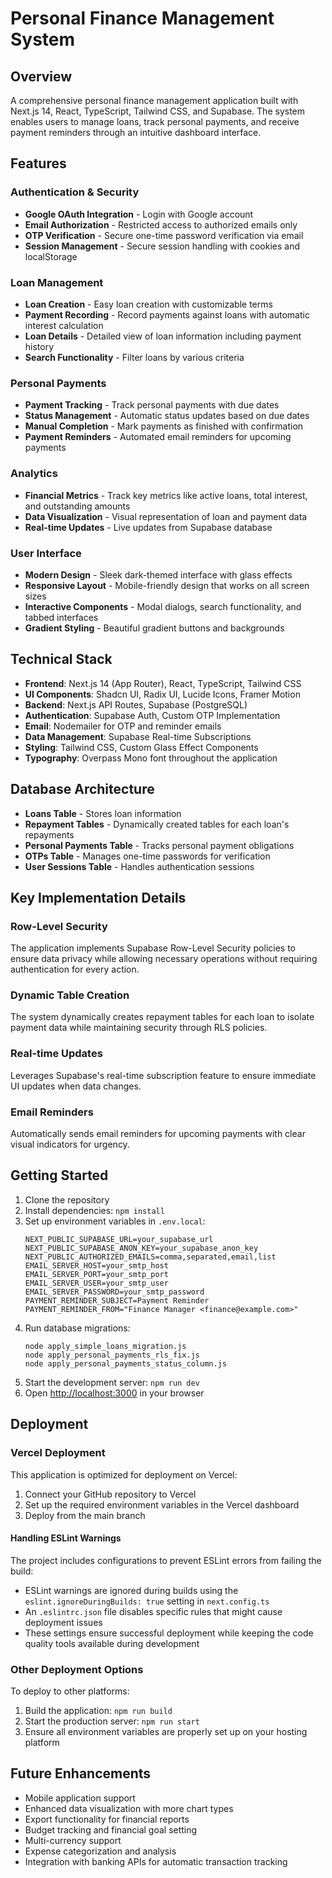 # Personal Finance Management System

## Overview

A comprehensive personal finance management application built with Next.js 14, React, TypeScript, Tailwind CSS, and Supabase. The system enables users to manage loans, track personal payments, and receive payment reminders through an intuitive dashboard interface.

## Features

### Authentication & Security
- **Google OAuth Integration** - Login with Google account
- **Email Authorization** - Restricted access to authorized emails only
- **OTP Verification** - Secure one-time password verification via email
- **Session Management** - Secure session handling with cookies and localStorage

### Loan Management
- **Loan Creation** - Easy loan creation with customizable terms
- **Payment Recording** - Record payments against loans with automatic interest calculation
- **Loan Details** - Detailed view of loan information including payment history
- **Search Functionality** - Filter loans by various criteria

### Personal Payments
- **Payment Tracking** - Track personal payments with due dates
- **Status Management** - Automatic status updates based on due dates
- **Manual Completion** - Mark payments as finished with confirmation
- **Payment Reminders** - Automated email reminders for upcoming payments

### Analytics
- **Financial Metrics** - Track key metrics like active loans, total interest, and outstanding amounts
- **Data Visualization** - Visual representation of loan and payment data
- **Real-time Updates** - Live updates from Supabase database

### User Interface
- **Modern Design** - Sleek dark-themed interface with glass effects
- **Responsive Layout** - Mobile-friendly design that works on all screen sizes
- **Interactive Components** - Modal dialogs, search functionality, and tabbed interfaces
- **Gradient Styling** - Beautiful gradient buttons and backgrounds

## Technical Stack

- **Frontend**: Next.js 14 (App Router), React, TypeScript, Tailwind CSS
- **UI Components**: Shadcn UI, Radix UI, Lucide Icons, Framer Motion
- **Backend**: Next.js API Routes, Supabase (PostgreSQL)
- **Authentication**: Supabase Auth, Custom OTP Implementation
- **Email**: Nodemailer for OTP and reminder emails
- **Data Management**: Supabase Real-time Subscriptions
- **Styling**: Tailwind CSS, Custom Glass Effect Components
- **Typography**: Overpass Mono font throughout the application

## Database Architecture

- **Loans Table** - Stores loan information
- **Repayment Tables** - Dynamically created tables for each loan's repayments
- **Personal Payments Table** - Tracks personal payment obligations
- **OTPs Table** - Manages one-time passwords for verification
- **User Sessions Table** - Handles authentication sessions

## Key Implementation Details

### Row-Level Security
The application implements Supabase Row-Level Security policies to ensure data privacy while allowing necessary operations without requiring authentication for every action.

### Dynamic Table Creation
The system dynamically creates repayment tables for each loan to isolate payment data while maintaining security through RLS policies.

### Real-time Updates
Leverages Supabase's real-time subscription feature to ensure immediate UI updates when data changes.

### Email Reminders
Automatically sends email reminders for upcoming payments with clear visual indicators for urgency.

## Getting Started

1. Clone the repository
2. Install dependencies: `npm install`
3. Set up environment variables in `.env.local`:
   ```
   NEXT_PUBLIC_SUPABASE_URL=your_supabase_url
   NEXT_PUBLIC_SUPABASE_ANON_KEY=your_supabase_anon_key
   NEXT_PUBLIC_AUTHORIZED_EMAILS=comma,separated,email,list
   EMAIL_SERVER_HOST=your_smtp_host
   EMAIL_SERVER_PORT=your_smtp_port
   EMAIL_SERVER_USER=your_smtp_user
   EMAIL_SERVER_PASSWORD=your_smtp_password
   PAYMENT_REMINDER_SUBJECT=Payment Reminder
   PAYMENT_REMINDER_FROM="Finance Manager <finance@example.com>"
   ```
4. Run database migrations:
   ```
   node apply_simple_loans_migration.js
   node apply_personal_payments_rls_fix.js
   node apply_personal_payments_status_column.js
   ```
5. Start the development server: `npm run dev`
6. Open [http://localhost:3000](http://localhost:3000) in your browser

## Deployment

### Vercel Deployment

This application is optimized for deployment on Vercel:

1. Connect your GitHub repository to Vercel
2. Set up the required environment variables in the Vercel dashboard
3. Deploy from the main branch

#### Handling ESLint Warnings

The project includes configurations to prevent ESLint errors from failing the build:

- ESLint warnings are ignored during builds using the `eslint.ignoreDuringBuilds: true` setting in `next.config.ts`
- An `.eslintrc.json` file disables specific rules that might cause deployment issues
- These settings ensure successful deployment while keeping the code quality tools available during development

### Other Deployment Options

To deploy to other platforms:

1. Build the application: `npm run build`
2. Start the production server: `npm run start`
3. Ensure all environment variables are properly set up on your hosting platform

## Future Enhancements

- Mobile application support
- Enhanced data visualization with more chart types
- Export functionality for financial reports
- Budget tracking and financial goal setting
- Multi-currency support
- Expense categorization and analysis
- Integration with banking APIs for automatic transaction tracking
